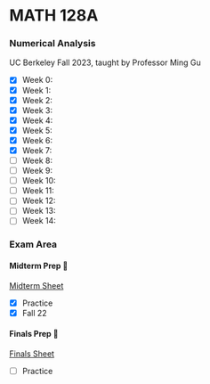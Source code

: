 # MATH 128A
### Numerical Analysis
UC Berkeley Fall 2023, taught by Professor Ming Gu

- [x] Week 0: 
- [x] Week 1: 
- [x] Week 2: 
- [x] Week 3: 
- [x] Week 4: 
- [x] Week 5: 
- [x] Week 6:
- [x] Week 7:
- [ ] Week 8:
- [ ] Week 9:
- [ ] Week 10:
- [ ] Week 11:
- [ ] Week 12:
- [ ] Week 13:
- [ ] Week 14:

### Exam Area

#### Midterm Prep 😤
[Midterm Sheet](https://github.com/jianzhi-1/math-ucb/blob/main/fa23-128a/MATH128AMidtermSheet.pdf)
- [x] Practice
- [x] Fall 22

#### Finals Prep 😤
[Finals Sheet]()
- [ ] Practice
